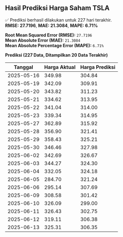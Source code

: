 ## Hasil Prediksi Harga Saham TSLA

✅ Prediksi berhasil dilakukan untuk 227 hari terakhir.  
**RMSE: 27.7196**, **MAE: 21.3084**, **MAPE: 6.71%**

**Root Mean Squared Error (RMSE):** `27.7196`  
**Mean Absolute Error (MAE):** `21.3084`  
**Mean Absolute Percentage Error (MAPE):** `6.71%`

**Prediksi (227 Data, Ditampilkan 20 Data Terakhir)**

| Tanggal    | Harga Aktual | Harga Prediksi |
| ---------- | ------------ | -------------- |
| 2025-05-16 | 349.98       | 304.84         |
| 2025-05-19 | 342.09       | 309.91         |
| 2025-05-20 | 343.82       | 311.23         |
| 2025-05-21 | 334.62       | 313.95         |
| 2025-05-22 | 341.04       | 314.00         |
| 2025-05-23 | 339.34       | 314.95         |
| 2025-05-27 | 362.89       | 315.92         |
| 2025-05-28 | 356.90       | 321.41         |
| 2025-05-29 | 358.43       | 325.21         |
| 2025-05-30 | 346.46       | 327.98         |
| 2025-06-02 | 342.69       | 326.67         |
| 2025-06-03 | 344.27       | 324.30         |
| 2025-06-04 | 332.05       | 324.18         |
| 2025-06-05 | 284.70       | 321.24         |
| 2025-06-06 | 295.14       | 307.69         |
| 2025-06-09 | 308.58       | 301.42         |
| 2025-06-10 | 326.09       | 299.00         |
| 2025-06-11 | 326.43       | 302.75         |
| 2025-06-12 | 319.11       | 306.38         |
| 2025-06-13 | 325.31       | 306.35         |
